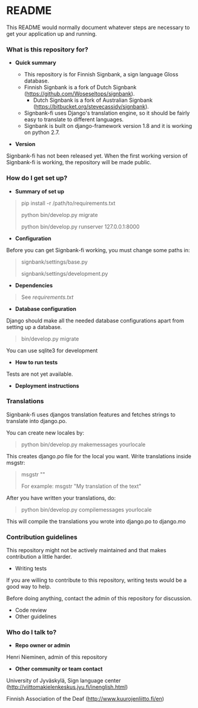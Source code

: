 # README #

This README would normally document whatever steps are necessary to get your application up and running.

### What is this repository for? ###

* **Quick summary**
    * This repository is for Finnish Signbank, a sign language Gloss database.
    * Finnish Signbank is a fork of Dutch Signbank (https://github.com/Woseseltops/signbank).
         * Dutch Signbank is a fork of Australian Signbank (https://bitbucket.org/stevecassidy/signbank).
    * Signbank-fi uses Django's translation engine, so it should be fairly easy to translate to different languages.
    * Signbank is built on django-framework version 1.8 and it is working on python 2.7.

* **Version**

Signbank-fi has not been released yet.
When the first working version of Signbank-fi is working, the repository will be made public.

### How do I get set up? ###

* **Summary of set up**

> pip install -r /path/to/requirements.txt
>
> python bin/develop.py migrate
>
> python bin/develop.py runserver 127.0.0.1:8000

* **Configuration**

Before you can get Signbank-fi working, you must change some paths in:  
> signbank/settings/base.py  
>
> signbank/settings/development.py                              

* **Dependencies**

> See *requirements.txt*

* **Database configuration**

Django should make all the needed database configurations apart from setting up a database.
> bin/develop.py migrate

You can use sqlite3 for development

* **How to run tests**

Tests are not yet available.

* **Deployment instructions**

### Translations ###

Signbank-fi uses djangos translation features and fetches strings to translate into django.po.

You can create new locales by:

> python bin/develop.py makemessages yourlocale

This creates django.po file for the local you want. Write translations inside msgstr:

> msgstr ""
>
> For example: msgstr "My translation of the text"

After you have written your translations, do:

> python bin/develop.py compilemessages yourlocale

This will compile the translations you wrote into django.po to django.mo

### Contribution guidelines ###

This repository might not be actively maintained and that makes contribution a little harder.

* Writing tests

If you are willing to contribute to this repository, writing tests would be a good way to help.

Before doing anything, contact the admin of this repository for discussion.

* Code review
* Other guidelines

### Who do I talk to? ###

* **Repo owner or admin**

Henri Nieminen, admin of this repository

* **Other community or team contact**

University of Jyväskylä, Sign language center (http://viittomakielenkeskus.jyu.fi/inenglish.html)

Finnish Association of the Deaf (http://www.kuurojenliitto.fi/en)